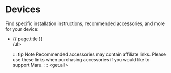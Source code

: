 # Devices

Find specific installation instructions, recommended accessories, and more for your device:

<ul>
  <li v-for="page in $site.pages.filter(p => /devices\/\w+\.html/.test(p.path))">
    <router-link v-bind:to="page.path">
      {{ page.title }}
    </router-link>
  </li>/ul>

::: tip Note
Recommended accessories may contain affiliate links. Please use these links when purchasing accessories if you would like to support Maru.
:::
<get.all>
